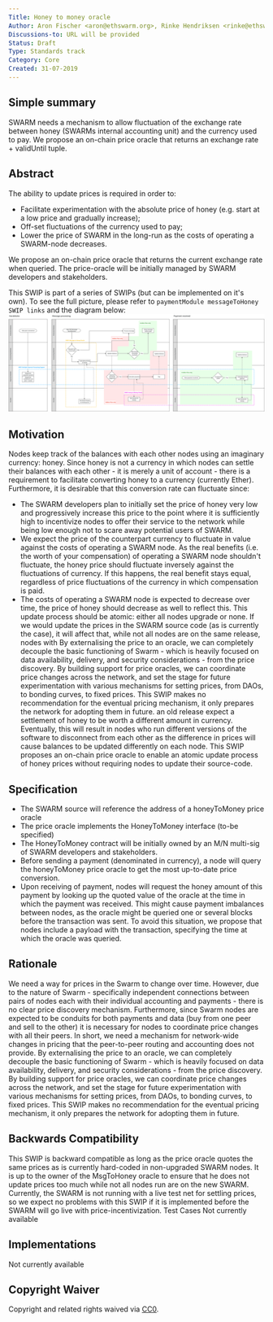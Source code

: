 ```yaml
---
Title: Honey to money oracle
Author: Aron Fischer <aron@ethswarm.org>, Rinke Hendriksen <rinke@ethswarm.org>, Vojtech Simetka <vojtech@iovlabs.org>
Discussions-to: URL will be provided
Status: Draft
Type: Standards track
Category: Core
Created: 31-07-2019
---
```


## Simple summary 
SWARM needs a mechanism to allow fluctuation of the exchange rate between honey (SWARMs internal accounting unit) and the currency used to pay. We propose an on-chain price oracle that returns an exchange rate + validUntil tuple.  

## Abstract 
The ability to update prices is required in order to:
* Facilitate experimentation with the absolute price of honey (e.g. start at a low price and gradually increase);
* Off-set fluctuations of the currency used to pay;
* Lower the price of SWARM in the long-run as the costs of operating a SWARM-node decreases.

We propose an on-chain price oracle that returns the current exchange rate when queried. The price-oracle will be initially managed by SWARM developers and stakeholders.

This SWIP is part of a series of SWIPs (but can be implemented on it's own). To see the full picture, please refer to `paymentModule messageToHoney SWIP links` and the diagram below:
![SWIP_Diagrams.svg](./../assets/swip-honey_to_money/SWIP_Diagrams.svg)

## Motivation
Nodes keep track of the balances with each other nodes using an imaginary currency: honey. Since honey is not a currency in which nodes can settle their balances with each other - it is merely a unit of account - there is a requirement to facilitate converting honey to a currency (currently Ether). Furthermore, it is desirable that this conversion rate can fluctuate since:
* The SWARM developers plan to initially set the price of honey very low and progressively increase this price to the point where it is sufficiently high to incentivize nodes to offer their service to the network while being low enough not to scare away potential users of SWARM. 
* We expect the price of the counterpart currency to fluctuate in value against the costs of operating a SWARM node. As the real benefits (i.e. the worth of your compensation) of operating a SWARM node shouldn't fluctuate, the honey price should fluctuate inversely against the fluctuations of currency. If this happens, the real benefit stays equal, regardless of price fluctuations of the currency in which compensation is paid. 
* The costs of operating a SWARM node is expected to decrease over time, the price of honey should decrease as well to reflect this. 
This update process should be atomic: either all nodes upgrade or none. If we would update the prices in the SWARM source code (as is currently the case), it will affect that, while not all nodes are on the same release, nodes with By externalising the price to an oracle, we can completely decouple the basic functioning of Swarm - which is heavily focused on data availability, delivery, and security considerations - from the price discovery. By building support for price oracles, we can coordinate price changes across the network, and set the stage for future experimentation with various mechanisms for setting prices, from DAOs, to bonding curves, to fixed prices. This SWIP makes no recommendation for the eventual pricing mechanism, it only prepares the network for adopting them in future.
an old release expect a settlement of honey to be worth a different amount in currency. Eventually, this will result in nodes who run different versions of the software to disconnect from each other as the difference in prices will cause balances to be updated differently on each node. This SWIP proposes an on-chain price oracle to enable an atomic update process of honey prices without requiring nodes to update their source-code. 
## Specification
* The SWARM source will reference the address of a honeyToMoney price oracle
* The price oracle implements the HoneyToMoney interface (to-be specified) 
* The HoneyToMoney contract will be initially owned by an M/N multi-sig of SWARM developers and stakeholders.
* Before sending a payment (denominated in currency), a node will query the honeyToMoney price oracle to get the most up-to-date price conversion. 
* Upon receiving of payment, nodes will request the honey amount of this payment by looking up the quoted value of the oracle at the time in which the payment was received. This might cause payment imbalances between nodes, as the oracle might be queried one or several blocks before the transaction was sent. To avoid this situation, we propose that nodes include a payload with the transaction, specifying the time at which the oracle was queried.

## Rationale
We need a way for prices in the Swarm to change over time. However, due to the nature of Swarm - specifically independent connections between pairs of nodes each with their individual accounting and payments - there is no clear price discovery mechanism. Furthermore, since Swarm nodes are expected to be conduits for both payments and data (buy from one peer and sell to the other) it is necessary for nodes to coordinate price changes with all their peers. In short, we need a mechanism for network-wide changes in pricing that the peer-to-peer routing and accounting does not provide.
By externalising the price to an oracle, we can completely decouple the basic functioning of Swarm - which is heavily focused on data availability, delivery, and security considerations - from the price discovery. By building support for price oracles, we can coordinate price changes across the network, and set the stage for future experimentation with various mechanisms for setting prices, from DAOs, to bonding curves, to fixed prices. This SWIP makes no recommendation for the eventual pricing mechanism, it only prepares the network for adopting them in future.

## Backwards Compatibility 
This SWIP is backward compatible as long as the price oracle quotes the same prices as is currently hard-coded in non-upgraded SWARM nodes. It is up to the owner of the MsgToHoney oracle to ensure that he does not update prices too much while not all nodes run are on the new SWARM. Currently, the SWARM is not running with a live test net for settling prices, so we expect no problems with this SWIP if it is implemented before the SWARM will go live with price-incentivization. 
Test Cases
Not currently available
## Implementations 
Not currently available
## Copyright Waiver
 Copyright and related rights waived via [CC0](https://creativecommons.org/publicdomain/zero/1.0/).
